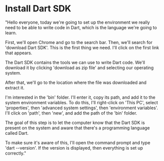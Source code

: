 # Install Dart SDK


"Hello everyone, today we're going to set up the environment we really need to be able to write code in Dart, which is the language we're going to learn.

First, we'll open Chrome and go to the search bar. Then, we'll search for 'download Dart SDK'. This is the first thing we need. I'll click on the first link that appears.

The Dart SDK contains the tools we can use to write Dart code. We'll download it by clicking 'download as zip file' and selecting our operating system.

After that, we'll go to the location where the file was downloaded and extract it.

I'm interested in the 'bin' folder. I'll enter it, copy its path, and add it to the system environment variables. To do this, I'll right-click on 'This PC', select 'properties', then 'advanced system settings', then 'environment variables'. I'll click on 'path', then 'new', and add the path of the 'bin' folder.

The goal of this step is to let the computer know that the Dart SDK is present on the system and aware that there's a programming language called Dart.

To make sure it's aware of this, I'll open the command prompt and type 'dart --version'. If the version is displayed, then everything is set up correctly."